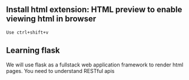 ## Install html extension: HTML preview to enable viewing html in browser

`Use ctrl+shift+v`



## Learning flask

We will use flask as a fullstack web application framework to render html pages.
You need to understand RESTful apis
